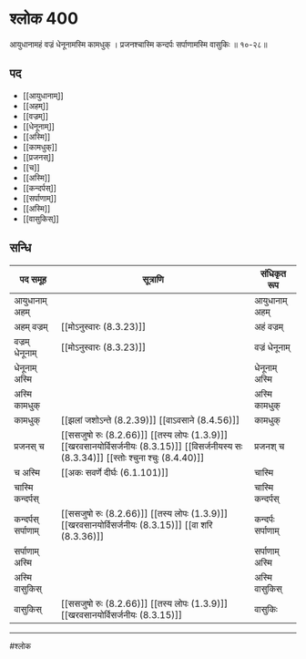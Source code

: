 # श्लोक 400

आयुधानामहं वज्रं धेनूनामस्मि कामधुक् ।
प्रजनश्चास्मि कन्दर्पः सर्पाणामस्मि वासुकिः ॥ १०-२८॥


## पद 

- [[आयुधानाम्]]
- [[अहम्]]
- [[वज्रम्]]
- [[धेनूनाम्]]
- [[अस्मि]]
- [[कामधुक्]]
- [[प्रजनस्]]
- [[च]]
- [[अस्मि]]
- [[कन्दर्पस्]]
- [[सर्पाणाम्]]
- [[अस्मि]]
- [[वासुकिस्]]

## सन्धि

| पद समूह | सूत्राणि | संधिकृत रूप |
| ----- | ----- | ----- |
| आयुधानाम् अहम् |  | आयुधानाम् अहम् |
| अहम् वज्रम् |  [[मोऽनुस्वारः (8.3.23)]] | अहं वज्रम् |
| वज्रम् धेनूनाम् |  [[मोऽनुस्वारः (8.3.23)]] | वज्रं धेनूनाम् |
| धेनूनाम् अस्मि |  | धेनूनाम् अस्मि |
| अस्मि कामधुक् |  | अस्मि कामधुक् |
| कामधुक् |  [[झलां जशोऽन्ते (8.2.39)]] [[वाऽवसाने (8.4.56)]] | कामधुक् |
| प्रजनस् च |  [[ससजुषो रुः (8.2.66)]] [[तस्य लोपः (1.3.9)]] [[खरवसानयोर्विसर्जनीयः (8.3.15)]] [[विसर्जनीयस्य सः (8.3.34)]] [[स्तोः श्चुना श्चुः (8.4.40)]] | प्रजनश् च |
| च अस्मि |  [[अकः सवर्णे दीर्घः (6.1.101)]] | चास्मि |
| चास्मि कन्दर्पस् |  | चास्मि कन्दर्पस् |
| कन्दर्पस् सर्पाणाम् |  [[ससजुषो रुः (8.2.66)]] [[तस्य लोपः (1.3.9)]] [[खरवसानयोर्विसर्जनीयः (8.3.15)]] [[वा शरि (8.3.36)]] | कन्दर्पः सर्पाणाम् |
| सर्पाणाम् अस्मि |  | सर्पाणाम् अस्मि |
| अस्मि वासुकिस् |  | अस्मि वासुकिस् |
| वासुकिस् |  [[ससजुषो रुः (8.2.66)]] [[तस्य लोपः (1.3.9)]] [[खरवसानयोर्विसर्जनीयः (8.3.15)]] | वासुकिः |


---

#श्लोक